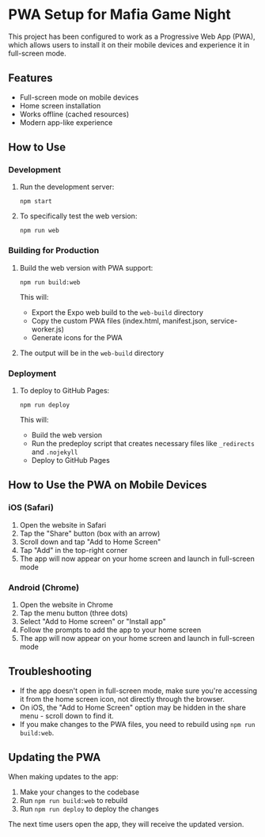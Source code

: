 # PWA Setup for Mafia Game Night

This project has been configured to work as a Progressive Web App (PWA), which allows users to install it on their mobile devices and experience it in full-screen mode.

## Features

- Full-screen mode on mobile devices
- Home screen installation
- Works offline (cached resources)
- Modern app-like experience

## How to Use

### Development

1. Run the development server:
   ```
   npm start
   ```

2. To specifically test the web version:
   ```
   npm run web
   ```

### Building for Production

1. Build the web version with PWA support:
   ```
   npm run build:web
   ```

   This will:
   - Export the Expo web build to the `web-build` directory
   - Copy the custom PWA files (index.html, manifest.json, service-worker.js)
   - Generate icons for the PWA

2. The output will be in the `web-build` directory

### Deployment

1. To deploy to GitHub Pages:
   ```
   npm run deploy
   ```

   This will:
   - Build the web version
   - Run the predeploy script that creates necessary files like `_redirects` and `.nojekyll`
   - Deploy to GitHub Pages

## How to Use the PWA on Mobile Devices

### iOS (Safari)

1. Open the website in Safari
2. Tap the "Share" button (box with an arrow)
3. Scroll down and tap "Add to Home Screen"
4. Tap "Add" in the top-right corner
5. The app will now appear on your home screen and launch in full-screen mode

### Android (Chrome)

1. Open the website in Chrome
2. Tap the menu button (three dots)
3. Select "Add to Home screen" or "Install app"
4. Follow the prompts to add the app to your home screen
5. The app will now appear on your home screen and launch in full-screen mode

## Troubleshooting

- If the app doesn't open in full-screen mode, make sure you're accessing it from the home screen icon, not directly through the browser.
- On iOS, the "Add to Home Screen" option may be hidden in the share menu - scroll down to find it.
- If you make changes to the PWA files, you need to rebuild using `npm run build:web`.

## Updating the PWA

When making updates to the app:

1. Make your changes to the codebase
2. Run `npm run build:web` to rebuild
3. Run `npm run deploy` to deploy the changes

The next time users open the app, they will receive the updated version. 